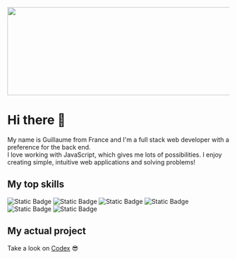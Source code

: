 <p align=center>
  <img src=https://github.com/Guillaume-SE/Guillaume-SE/assets/100344718/13cedf52-bd1b-4dcb-b0e9-9d48bcf87b8f height="200" width=600>
</p>

# Hi there 👋

My name is Guillaume from France and I'm a full stack web developer with a preference for the back end.  
I love working with JavaScript, which gives me lots of possibilities.
I enjoy creating simple, intuitive web applications and solving problems!

## My top skills  

![Static Badge](https://img.shields.io/badge/html-FD501A?style=for-the-badge&logo=html5&logoColor=white)
![Static Badge](https://img.shields.io/badge/css-306AF1?style=for-the-badge&logo=css3&logoColor=white)
![Static Badge](https://img.shields.io/badge/javascript-EFD81B?style=for-the-badge&logo=javascript&logoColor=black)
![Static Badge](https://img.shields.io/badge/typescript-387CC8?style=for-the-badge&logo=typescript&logoColor=white)
![Static Badge](https://img.shields.io/badge/node.js-6DA55F?style=for-the-badge&logo=node.js&logoColor=white)
![Static Badge](https://img.shields.io/badge/adonis-4031A9?style=for-the-badge&logo=adonisjs&logoColor=white)

## My actual project

Take a look on [Codex](https://github.com/Guillaume-SE/Codex) :sunglasses:
